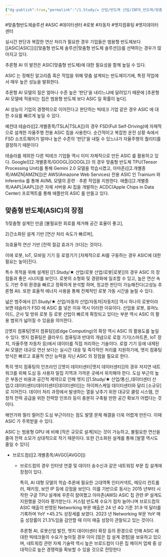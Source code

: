 ```yaml
---
{"dg-publish":true,"permalink":"/1.Study/★ 산업/반도체 산업/INFO_반도체/맞춤형 반도체/","created":"2024-12-27T17:05:18.820+09:00","updated":"2025-06-03T20:07:20.062+09:00"}
---
```


#맞춤형반도체솔루션 #ASIC #데이터센터 #로봇 #자동차 #엣지컴퓨팅 #엣지데이터센터 


실시간 판단과 복잡한 연산 처리가 필요한 경우 기업들은 범용형 반도체보다 [[ASIC\|ASIC]]([[맞춤형 반도체 솔루션\|맞춤형 반도체 솔루션]])를 선택하는 경우가 많아지고 있다. 

추론형 AI 의 발전은 ASIC(맞춤형 반도체)에 대한 필요성을 함께 높일 수 있다. 

ASIC 는 정해진 알고리즘 혹은 작업을 위해 맞춤 설계되는 반도체이기에, 특정 작업에서 매우 높은 성능을 발휘한다. 

추론형 AI 모델의 질은 얼마나 수준 높은 ‘판단’을 내리느냐에 달려있기 때문에 [추론형 AI 모델에 적용되는 칩은 범용형 반도체 보다 ASIC 일 확률이 높다]. 

AI 성능이 기업의 경쟁력으로 이어진다고 판단하는 빅테크 기업 같은 경우 ASIC 에 대한 수요를 빠르게 높일 수 있다.

예컨대 테슬라([[2.개별종목/TSLA\|TSLA]])의 경우 FSD(Full Self-Driving)에 자체적으로 설계한 자율주행 전용 ASIC 칩을 사용한다. 순간적이고 복잡한 운전 상황 속에서 FSD 소프트웨어가 얼마나 높은 수준의 ‘판단’을 내릴 수 있느냐가 자율주행의 퀄리티를 결정하기 때문이다

테슬라를 제외한 다른 빅테크 기업들 역시 이미 자체적으로 만든 ASIC 를 활용하고 있다. Google([[2.개별종목/GOOGL\|GOOGL]]) 의 경우 맞춤형 반도체 TPU(Tensor Processing Unit)를 통해 Gemini 2.0 모델을 학습시켰고, 아마존([[2.개별종목/AMZN\|AMZN]])은 AWS(Amazone Web Services) 전용 ASIC 인 Trainium 와 Inferentia 를 통해 AI/ML 모델의 훈련ㆍ추론 작업을 지원한다. 애플([[2.개별종목/AAPL\|AAPL]])은 자체 서버용 AI 칩을 개발하는 ACDC(Apple Chips in Data Center) 프로젝트를 통해 애플만의 ASIC 를 만들고 있다.

## 맞춤형 반도체(ASIC)의 장점

1)맞춤형 설계인 만큼 [불필요한 회로를 제거해 공간 효율이 좋고], 

2)간소화된 설계 기반 [연산 처리 속도가 빠르며], 

3)효율적 연산 기반 [전력 절감 효과가 크다]는 것이다. 

이에 로봇, IoT, 모바일 기기 등 로컬기기 [자체적으로 AI를 구동하는 경우 ASIC에 대한 필요는 높아]진다.

특수 목적을 위해 설계된 [[1.Study/★ 산업/로봇 산업/로봇\|로봇]]의 경우 ASIC 의 장점들과 좋은 시너지를 보인다. 로봇의 소형화 및 경량화에 일조할 수 있고, 높은 연산 속도 기반 주위 환경을 빠르고 정확하게 분석할 하며, 정교한 판단이 가능해진다(고성능 추론형 AI). 또한 효율적 에너지 사용을 통해 전체적인 로봇 가동 시간을 늘릴 수 있다. 

넓은 범주에서 [[1.Study/★ 산업/자동차 산업/자동차\|자동차]] 역시 하나의 로봇이라 보면 테슬라가 FSD 에 ASIC 를 넣은 이유 역시 이러한 이유이다. 산업용 로봇, 휴머노이드, 군사 및 방위 로봇 등 로봇 산업이 빠르게 확장되고 있다는 부분 역시 ASIC 의 활용 범위가 넓어질 수 있음을 의미한다. 

[[엣지 컴퓨팅\|엣지 컴퓨팅]](Edge Computing)의 확장 역시 ASIC 의 활용도를 높일 수 있다. 엣지 컴퓨팅은 클라우드 컴퓨팅과 반대의 개념으로 로컬 기기(스마트폰, IoT 장치, 자율주행 자동차 등)에서 데이터를 직접 처리하는 기술이다. 로컬 기기 등에 내제된 AI 모델은 대규모 연산 보다는 실시간 대응 및 즉각적인 처리를 지원하기에, 엣지 컴퓨팅 방식은 빠르고 효율적 연산 능력을 지닌 ASIC 의 장점을 필요로 한다. 

특히 엣지 컴퓨팅의 인프라인 [[엣지 데이터센터\|엣지 데이터센터]]의 경우 저지연 네트워크를 위해 도심 등 사용자 밀집 지역과 가까운 곳에서 위치해야 한다. 도심 부근의 높은 부동산 비용과 공간적 제약으로 인해 엣지 [[1.Study/★ 산업/통신_데이터센터 산업/2.데이터센터/데이터센터\|데이터센터]]는 하이퍼스케일 데이터센터와 달리 [소규모]로 지어진다. 데이터 처리 과정에서 발생하는 열을 낮추기 위한 대규모 쿨링 시스템, 안정적 전력 공급을 위한 전력망 인프라 등이 충분히 구축될 만한 공간 확보가 어렵다는 것이다. 

해안가와 멀리 떨어진 도심 부근이라는 점도 발열 문제 해결을 더욱 어렵게 만든다. 이때 ASIC 가 주목받을 수 있다. 

ASIC 는 범용형 GPU 에 비해 [작은 규모로 설계]되는 것이 가능하고, 불필요한 연산을 줄여 전력 소모가 상대적으로 작기 때문이다. 또한 간소화된 설계를 통해 [발열 역시도 줄일 수 있다]

- 브로드컴([[2.개별종목/AVGO\|AVGO]]) 
	- 브로드컴의 경우 인터넷 연결 및 데이터 송수신과 같은 네트워킹 부문 칩 설계에 장점이 있다. 
	  
	  특히, AI 대형 모델의 학습·추론에 필요한 고대역폭 인터커넥트, 메모리 컨트롤러, 패키징, 보안 IP 등에 강점을 보인다. 이를 기반으로 동사는 2015 년부터 시작한 구글 TPU 설계에 꾸준히 참여했고 아마존(AWS) ASIC 칩 관련 IP 설계도 지원했을 것이라 평가받는다. 커스텀 반도체 수요가 점차 늘어나며 브로드컴의 ASIC 매출이 반영된 Networking 부문 매출은 24 년 4Q 기준 31.9 억 달러를 기록하며 YoY +45.2% 성장세를 보였다. 2023 년 Networking 부문 YoY 매출 성장률이 21.3%임을 감안할 때 이미 매출 성장이 관찰되고 있는 것이다. 
	  
	  추론형 AI, 로봇산업 발전, 엣지 데이터센터 확장 등의 환경으로 인해 ASIC 에 대한 빅테크들의 수요가 높아질 경우 이미 [많은 칩 설계 경험]을 보유하고 있으며, 네트워킹 관련 자체 기술력 역시 높은 브로드컴이 다른 칩 메이커 업체 중 상대적으로 높은 경쟁력을 확보할 수 있을 것으로 전망한다